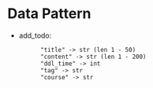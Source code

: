 # Data Pattern

- add_todo:

  ```
  		"title" -> str (len 1 - 50)
  		"content" -> str (len 1 - 200)
  		"ddl_time" -> int
  		"tag" -> str
  		"course" -> str
  ```